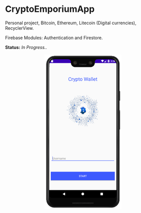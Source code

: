 # CryptoEmporiumApp
Personal project, Bitcoin, Ethereum, Litecoin (Digital currencies), RecyclerView.

Firebase Modules: Authentication and Firestore.

**Status:** *In Progress..*

<p align="center">
<img src="images/crypto1.png" width="250"> 
</p>
